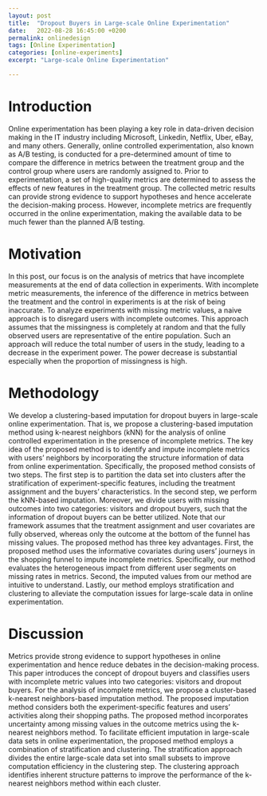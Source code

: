 ```yaml
---
layout: post
title:  "Dropout Buyers in Large-scale Online Experimentation"
date:   2022-08-28 16:45:00 +0200
permalink: onlinedesign
tags: [Online Experimentation]
categories: [online-experiments]
excerpt: "Large-scale Online Experimentation"

---
```

# Introduction

Online experimentation has been playing a key role in data-driven decision making in the IT
industry including Microsoft, Linkedin, Netflix, Uber, eBay, and many others. 
Generally, online controlled experimentation, also known as A/B
testing, is conducted for a pre-determined amount of time to compare the difference in metrics
between the treatment group and the control group where users are randomly assigned to.
Prior to experimentation, a set of high-quality metrics are determined to assess the effects of
new features in the treatment group. The collected metric results can provide strong evidence
to support hypotheses and hence accelerate the decision-making process. However, incomplete metrics are
frequently occurred in the online experimentation, making the available data to be much fewer than the planned A/B testing. 

# Motivation
In this post, our focus is on the analysis of metrics that have incomplete measurements at the end of data collection in experiments.
With incomplete metric measurements, the inference of the difference in metrics between the treatment and the control in experiments is at the risk of being inaccurate. To analyze experiments with
missing metric values, a naive approach is to disregard users with incomplete outcomes. This approach assumes that the missingness is completely at random and that the fully observed
users are representative of the entire population. Such an approach will reduce the total number of users in the study, leading to a decrease in the experiment power. The power
decrease is substantial especially when the proportion of missingness is high.

# Methodology
We develop a clustering-based imputation for dropout buyers in large-scale online experimentation.
That is, we propose a clustering-based imputation method using k-nearest neighbors (kNN) for the analysis of online controlled experimentation in the presence
of incomplete metrics. The key idea of the proposed method is to identify and impute incomplete metrics with users’ neighbors by incorporating the structure information of data
from online experimentation. Specifically, the proposed method consists of two steps. The first step is to partition the data set into clusters after the stratification of experiment-specific
features, including the treatment assignment and the buyers’ characteristics. In the second step, we perform the kNN-based imputation. Moreover, we divide users with missing outcomes
into two categories: visitors and dropout buyers, such that the information of dropout buyers can be better utilized. Note that our framework assumes that the treatment assignment and
user covariates are fully observed, whereas only the outcome at the bottom of the funnel has missing values. The proposed method has three key advantages. First, the proposed
method uses the informative covariates during users’ journeys in the shopping funnel to impute incomplete metrics. Specifically, our method evaluates the heterogeneous impact from
different user segments on missing rates in metrics. Second, the imputed values from our method are intuitive to understand. Lastly, our method employs stratification and clustering
to alleviate the computation issues for large-scale data in online experimentation.
 
# Discussion
Metrics provide strong evidence to support hypotheses in online experimentation and hence
reduce debates in the decision-making process. This paper introduces the concept of dropout
buyers and classifies users with incomplete metric values into two categories: visitors and
dropout buyers. For the analysis of incomplete metrics, we propose a cluster-based k-nearest
neighbors-based imputation method. The proposed imputation method considers both the
experiment-specific features and users’ activities along their shopping paths. The proposed
method incorporates uncertainty among missing values in the outcome metrics using the
k-nearest neighbors method. To facilitate efficient imputation in large-scale data sets in
online experimentation, the proposed method employs a combination of stratification and
clustering. The stratification approach divides the entire large-scale data set into small
subsets to improve computation efficiency in the clustering step. The clustering approach
identifies inherent structure patterns to improve the performance of the k-nearest neighbors
method within each cluster.
